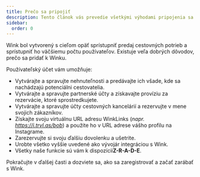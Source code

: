 ```yaml
---
title: Prečo sa pripojiť
description: Tento článok vás prevedie všetkými výhodami pripojenia sa k Wink.
sidebar:
  order: 0
---
```

Wink bol vytvorený s cieľom opäť sprístupniť predaj cestovných potrieb a sprístupniť ho väčšiemu počtu používateľov.
Existuje veľa dobrých dôvodov, prečo sa pridať k Winku.

Používateľský účet vám umožňuje:

* Vytvárajte a spravujte nehnuteľnosti a predávajte ich všade, kde sa nachádzajú potenciálni cestovatelia.
* Vytvárajte a spravujte partnerské účty a získavajte províziu za rezervácie, ktoré sprostredkujete.
* Vytvárajte a spravujte účty cestovných kancelárií a rezervujte v mene svojich zákazníkov.
* Získajte svoju virtuálnu URL adresu WinkLinks (*napr. https://i.trvl.as/bob*) a použite ho v URL adrese vášho profilu na Instagrame.
* Zarezervujte si svoju ďalšiu dovolenku a ušetrite.
* Urobte všetko vyššie uvedené ako vývojár integráciou s Wink.
* Všetky naše funkcie sú vám k dispozícii**Z-R-A-D-E**.

Pokračujte v ďalšej časti a dozviete sa, ako sa zaregistrovať a začať zarábať s Wink.


